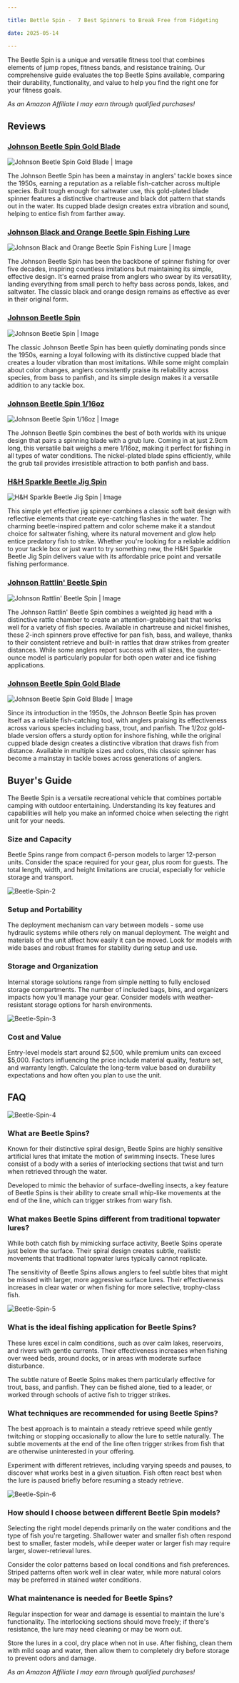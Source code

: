 ```yaml
---

title: Bettle Spin -  7 Best Spinners to Break Free from Fidgeting

date: 2025-05-14

---
```


The Beetle Spin is a unique and versatile fitness tool that combines elements of jump ropes, fitness bands, and resistance training. Our comprehensive guide evaluates the top Beetle Spins available, comparing their durability, functionality, and value to help you find the right one for your fitness goals. 

*As an Amazon Affiliate I may earn through qualified purchases!*


## Reviews


### [Johnson Beetle Spin Gold Blade](https://serp.ly/@bar/amazon/Beetle+Spin?utm\_term=johnson-beetle-spin-gold-blade)

![Johnson Beetle Spin Gold Blade | Image](https://encrypted-tbn1.gstatic.com/shopping?q=tbn:ANd9GcTKOzSWI7sgKE3BIQtPy7F7BD7ltSkxs6FppBT5IUDtZOpLPi\_sZlfUdiu-0A9dWDk2eA7waduonU2730uT0YhySYQDyRF0&usqp=CAY)

The Johnson Beetle Spin has been a mainstay in anglers' tackle boxes since the 1950s, earning a reputation as a reliable fish-catcher across multiple species. Built tough enough for saltwater use, this gold-plated blade spinner features a distinctive chartreuse and black dot pattern that stands out in the water. Its cupped blade design creates extra vibration and sound, helping to entice fish from farther away. 


### [Johnson Black and Orange Beetle Spin Fishing Lure](https://serp.ly/@bar/amazon/Beetle+Spin?utm\_term=johnson-black-and-orange-beetle-spin-fishing-lure)

![Johnson Black and Orange Beetle Spin Fishing Lure | Image](https://encrypted-tbn2.gstatic.com/shopping?q=tbn:ANd9GcSlfg6YG5KKQbboiMjFynVIiOkiPaSNAaEaKPgpbxseVxtq2pGB&usqp=CAY)

The Johnson Beetle Spin has been the backbone of spinner fishing for over five decades, inspiring countless imitations but maintaining its simple, effective design. It's earned praise from anglers who swear by its versatility, landing everything from small perch to hefty bass across ponds, lakes, and saltwater. The classic black and orange design remains as effective as ever in their original form. 


### [Johnson Beetle Spin](https://serp.ly/@bar/amazon/Beetle+Spin?utm\_term=johnson-beetle-spin)

![Johnson Beetle Spin | Image](https://encrypted-tbn0.gstatic.com/shopping?q=tbn:ANd9GcS4PrBK5XbOy9WBYkEl-rjRTTx4SBME1c105YM4hYUcGvLZVKJNt1LL8WWvcgbaNSehCm0VrH\_IVZA4Lc\_ueDHk5pTQcF3TGA&usqp=CAY)

The classic Johnson Beetle Spin has been quietly dominating ponds since the 1950s, earning a loyal following with its distinctive cupped blade that creates a louder vibration than most imitations. While some might complain about color changes, anglers consistently praise its reliability across species, from bass to panfish, and its simple design makes it a versatile addition to any tackle box. 


### [Johnson Beetle Spin 1/16oz](https://serp.ly/@bar/amazon/Beetle+Spin?utm\_term=johnson-beetle-spin-1-16oz)

![Johnson Beetle Spin 1/16oz | Image](https://encrypted-tbn1.gstatic.com/shopping?q=tbn:ANd9GcT9bBP4LMCnL7JMqJkI5MncdxPe2ABzaAtgW-oYt6CnXVulCN19Hgwcs-Oys6qO8me\_4MpDY1ZgpUSsi5hvmnh-eTBMyk3Y2A&usqp=CAY)

The Johnson Beetle Spin combines the best of both worlds with its unique design that pairs a spinning blade with a grub lure. Coming in at just 2.9cm long, this versatile bait weighs a mere 1/16oz, making it perfect for fishing in all types of water conditions. The nickel-plated blade spins efficiently, while the grub tail provides irresistible attraction to both panfish and bass. 


### [H&H Sparkle Beetle Jig Spin](https://serp.ly/@bar/amazon/Beetle+Spin?utm\_term=hh-sparkle-beetle-jig-spin)

![H&H Sparkle Beetle Jig Spin | Image](https://encrypted-tbn2.gstatic.com/shopping?q=tbn:ANd9GcRko8r1spZu3o4vln4wv9qYZazxmfWjaW73YQJDuR1Y7on8H9Yl\_dmeNaKb0mcQxpfGPV-1CZzilCmzNksNYgdYk1uFxl8W&usqp=CAY)

This simple yet effective jig spinner combines a classic soft bait design with reflective elements that create eye-catching flashes in the water. The charming beetle-inspired pattern and color scheme make it a standout choice for saltwater fishing, where its natural movement and glow help entice predatory fish to strike. Whether you're looking for a reliable addition to your tackle box or just want to try something new, the H&H Sparkle Beetle Jig Spin delivers value with its affordable price point and versatile fishing performance. 


### [Johnson Rattlin' Beetle Spin](https://serp.ly/@bar/amazon/Beetle+Spin?utm\_term=johnson-rattlin-beetle-spin)

![Johnson Rattlin' Beetle Spin | Image](https://encrypted-tbn2.gstatic.com/shopping?q=tbn:ANd9GcREuJdLNPxsBUYwcDrqtyL7dxg8Xvle1Jir\_IYulUlc\_ZnWlnNtwpT1udcmzMpoJIePcRiy3rvRv6tSXTrmO0GQGla0L5Lo&usqp=CAY)

The Johnson Rattlin' Beetle Spin combines a weighted jig head with a distinctive rattle chamber to create an attention-grabbing bait that works well for a variety of fish species. Available in chartreuse and nickel finishes, these 2-inch spinners prove effective for pan fish, bass, and walleye, thanks to their consistent retrieve and built-in rattles that draw strikes from greater distances. While some anglers report success with all sizes, the quarter-ounce model is particularly popular for both open water and ice fishing applications. 


### [Johnson Beetle Spin Gold Blade](https://serp.ly/@bar/amazon/Beetle+Spin?utm\_term=johnson-beetle-spin-gold-blade)

![Johnson Beetle Spin Gold Blade | Image](https://encrypted-tbn3.gstatic.com/shopping?q=tbn:ANd9GcT3XLX9lGpupxu5et3v2vdceW7CCG-lyjTMwtregvqxMjR4iDP-ypXXs3pGuquN9fi6GU6KznVxeiYMrafmEoN3n5GbDJ27&usqp=CAY)

Since its introduction in the 1950s, the Johnson Beetle Spin has proven itself as a reliable fish-catching tool, with anglers praising its effectiveness across various species including bass, trout, and panfish. The 1/2oz gold-blade version offers a sturdy option for inshore fishing, while the original cupped blade design creates a distinctive vibration that draws fish from distance. Available in multiple sizes and colors, this classic spinner has become a mainstay in tackle boxes across generations of anglers. 


## Buyer's Guide

The Beetle Spin is a versatile recreational vehicle that combines portable camping with outdoor entertaining. Understanding its key features and capabilities will help you make an informed choice when selecting the right unit for your needs. 


### Size and Capacity

Beetle Spins range from compact 6-person models to larger 12-person units. Consider the space required for your gear, plus room for guests. The total length, width, and height limitations are crucial, especially for vehicle storage and transport. 

![Beetle-Spin-2](https://imagedelivery.net/vy2bglCGN6hEeWOnSe2c7A/Beetle-Spin-2/h=540,fit=pad,background=black)


### Setup and Portability

The deployment mechanism can vary between models - some use hydraulic systems while others rely on manual deployment. The weight and materials of the unit affect how easily it can be moved. Look for models with wide bases and robust frames for stability during setup and use. 


### Storage and Organization

Internal storage solutions range from simple netting to fully enclosed storage compartments. The number of included bags, bins, and organizers impacts how you'll manage your gear. Consider models with weather-resistant storage options for harsh environments. 

![Beetle-Spin-3](https://imagedelivery.net/vy2bglCGN6hEeWOnSe2c7A/Beetle-Spin-3/h=540,fit=pad,background=black)


### Cost and Value

Entry-level models start around $2,500, while premium units can exceed $5,000. Factors influencing the price include material quality, feature set, and warranty length. Calculate the long-term value based on durability expectations and how often you plan to use the unit. 


## FAQ

![Beetle-Spin-4](https://imagedelivery.net/vy2bglCGN6hEeWOnSe2c7A/Beetle-Spin-4/h=540,fit=pad,background=black)


### What are Beetle Spins?

Known for their distinctive spiral design, Beetle Spins are highly sensitive artificial lures that imitate the motion of swimming insects. These lures consist of a body with a series of interlocking sections that twist and turn when retrieved through the water. 

Developed to mimic the behavior of surface-dwelling insects, a key feature of Beetle Spins is their ability to create small whip-like movements at the end of the line, which can trigger strikes from wary fish. 


### What makes Beetle Spins different from traditional topwater lures?

While both catch fish by mimicking surface activity, Beetle Spins operate just below the surface. Their spiral design creates subtle, realistic movements that traditional topwater lures typically cannot replicate. 

The sensitivity of Beetle Spins allows anglers to feel subtle bites that might be missed with larger, more aggressive surface lures. Their effectiveness increases in clear water or when fishing for more selective, trophy-class fish. 

![Beetle-Spin-5](https://imagedelivery.net/vy2bglCGN6hEeWOnSe2c7A/Beetle-Spin-5/h=540,fit=pad,background=black)


### What is the ideal fishing application for Beetle Spins?

These lures excel in calm conditions, such as over calm lakes, reservoirs, and rivers with gentle currents. Their effectiveness increases when fishing over weed beds, around docks, or in areas with moderate surface disturbance. 

The subtle nature of Beetle Spins makes them particularly effective for trout, bass, and panfish. They can be fished alone, tied to a leader, or worked through schools of active fish to trigger strikes. 


### What techniques are recommended for using Beetle Spins?

The best approach is to maintain a steady retrieve speed while gently twitching or stopping occasionally to allow the lure to settle naturally. The subtle movements at the end of the line often trigger strikes from fish that are otherwise uninterested in your offering. 

Experiment with different retrieves, including varying speeds and pauses, to discover what works best in a given situation. Fish often react best when the lure is paused briefly before resuming a steady retrieve. 

![Beetle-Spin-6](https://imagedelivery.net/vy2bglCGN6hEeWOnSe2c7A/Beetle-Spin-6/h=540,fit=pad,background=black)


### How should I choose between different Beetle Spin models?

Selecting the right model depends primarily on the water conditions and the type of fish you're targeting. Shallower water and smaller fish often respond best to smaller, faster models, while deeper water or larger fish may require larger, slower-retrieval lures. 

Consider the color patterns based on local conditions and fish preferences. Striped patterns often work well in clear water, while more natural colors may be preferred in stained water conditions. 


### What maintenance is needed for Beetle Spins?

Regular inspection for wear and damage is essential to maintain the lure's functionality. The interlocking sections should move freely; if there's resistance, the lure may need cleaning or may be worn out. 

Store the lures in a cool, dry place when not in use. After fishing, clean them with mild soap and water, then allow them to completely dry before storage to prevent odors and damage. 

*As an Amazon Affiliate I may earn through qualified purchases!*